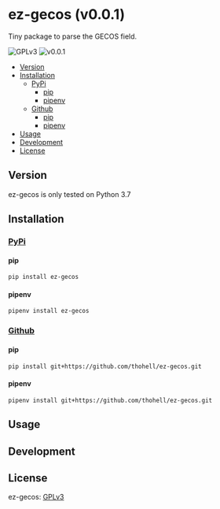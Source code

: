 # ez-gecos (v0.0.1)
Tiny package to parse the GECOS field.

![GPLv3](https://img.shields.io/github/license/thohell/ez-gecos)
![v0.0.1](https://img.shields.io/github/v/tag/thohell/ez-gecos)

- [Version](#version)
- [Installation](#installation)
  - [PyPi](#pypi)
    - [pip](#pip)
    - [pipenv](#pipenv)
  - [Github](#github)
    - [pip](#pip-1)
    - [pipenv](#pipenv-1)
- [Usage](#usage)
- [Development](#development)
- [License](#license)

## Version

ez-gecos is only tested on Python 3.7

## Installation

### [PyPi](https://pypi.org/)
#### pip
```
pip install ez-gecos
```
#### pipenv
```
pipenv install ez-gecos
```
### [Github](https://github.com/thohell/ez-gecos)
#### pip
```
pip install git+https://github.com/thohell/ez-gecos.git
```
#### pipenv
```
pipenv install git+https://github.com/thohell/ez-gecos.git
```

## Usage

## Development

## License

ez-gecos: [GPLv3](LICENSE)

